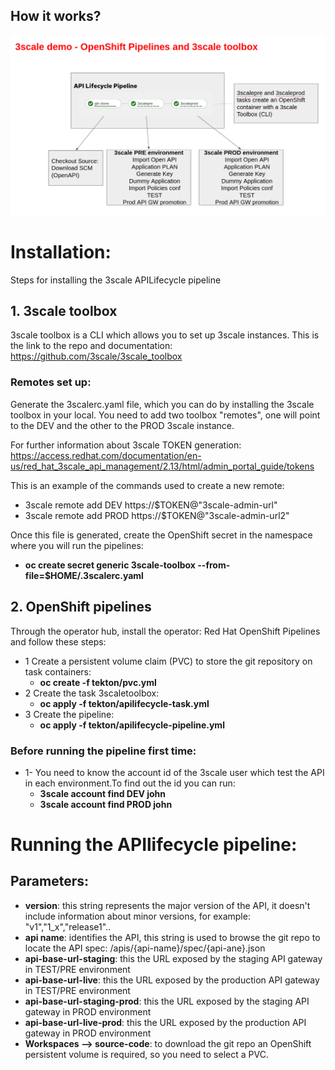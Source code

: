 ## How it works?
![alt text](https://github.com/sgutierr/APIlifecycleCICD/blob/main/docs/image1.png?raw=true)

# Installation:
Steps for installing the 3scale APILifecycle pipeline

## 1. 3scale toolbox
3scale toolbox is a CLI which allows you to set up 3scale instances. 
This is the link to the repo and documentation: https://github.com/3scale/3scale_toolbox

### Remotes set up:
Generate the 3scalerc.yaml file, which you can do by installing the 3scale toolbox in your local. 
You need to add two toolbox "remotes", one will point to the DEV and the other to the PROD 3scale instance.

For further information about 3scale TOKEN generation: https://access.redhat.com/documentation/en-us/red_hat_3scale_api_management/2.13/html/admin_portal_guide/tokens 

This is an example of the commands used to create a new remote:
   - 3scale remote add DEV https://$TOKEN@"3scale-admin-url"
   - 3scale remote add PROD https://$TOKEN@"3scale-admin-url2"

Once this file is generated, create the OpenShift secret in the namespace where you will run the pipelines:
   - **oc create secret generic 3scale-toolbox --from-file=$HOME/.3scalerc.yaml**

## 2. OpenShift pipelines

Through the operator hub, install the operator: Red Hat OpenShift Pipelines and follow these steps:
   - 1 Create a persistent volume claim (PVC) to store the git repository on task containers:
      - **oc create -f tekton/pvc.yml**
   - 2 Create the task 3scaletoolbox:
      - **oc apply -f tekton/apilifecycle-task.yml**
   - 3 Create the pipeline: 
      - **oc apply -f tekton/apilifecycle-pipeline.yml**
### Before running the pipeline first time:
   - 1- You need to know the account id of the 3scale user which test the API in each environment.To find out the id you can run:
      - **3scale account find DEV john**
      - **3scale account find PROD john**

# Running the APIlifecycle pipeline:   
## Parameters:
   - **version**: this string represents the major version of the API, it doesn't include information about minor versions, for example: "v1","1_x","release1"..
   - **api name**: identifies the API, this string is used to browse the git repo to locate the API spec: /apis/{api-name}/spec/{api-ane}.json
   - **api-base-url-staging**: this the URL exposed by the staging API gateway in TEST/PRE environment
   - **api-base-url-live**: this the URL exposed by the production API gateway in TEST/PRE environment 
   - **api-base-url-staging-prod**: this the URL exposed by the staging API gateway in PROD environment
   - **api-base-url-live-prod**: this the URL exposed by the production API gateway in PROD environment
   - **Workspaces --> source-code**: to download the git repo an OpenShift persistent volume is required, so you need to select a PVC.